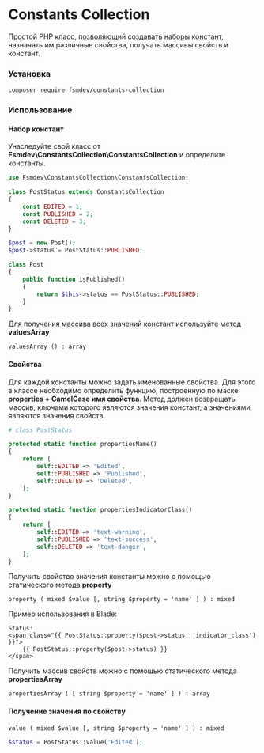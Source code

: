 Constants Collection
=====================

Простой PHP класс, позволяющий создавать наборы констант, назначать им различные свойства, получать массивы свойств и констант.

### Установка

    composer require fsmdev/constants-collection

### Использование

#### Набор констант

Унаследуйте свой класс от **Fsmdev\ConstantsCollection\ConstantsCollection** и определите константы.

```php
use Fsmdev\ConstantsCollection\ConstantsCollection;

class PostStatus extends ConstantsCollection
{
    const EDITED = 1;
    const PUBLISHED = 2;
    const DELETED = 3;
}
```
```php
$post = new Post();
$post->status = PostStatus::PUBLISHED;
```
```php
class Post
{
    public function isPublished()
    {
        return $this->status == PostStatus::PUBLISHED;
    }
}
```

Для получения массива всех значений констант используйте метод **valuesArray**

    valuesArray () : array

#### Свойства

Для каждой константы можно задать именованные свойства. Для этого в классе необходимо определить функцию, построенную по маске **properties + CamelCase имя свойства**. Метод должен возвращать массив, ключами которого являются значения констант, а значениями являются значения свойств.

```php
# class PostStatus

protected static function propertiesName()
{
    return [
        self::EDITED => 'Edited',
        self::PUBLISHED => 'Published',
        self::DELETED => 'Deleted',
    ];
}

protected static function propertiesIndicatorClass()
{
    return [
        self::EDITED => 'text-warning',
        self::PUBLISHED => 'text-success',
        self::DELETED => 'text-danger',
    ];
}
```

Получить свойство значения константы можно с помощью статического метода **property**
    
    property ( mixed $value [, string $property = 'name' ] ) : mixed
    
Пример использования в Blade:
    
```blade
Status:
<span class="{{ PostStatus::property($post->status, 'indicator_class') }}">
    {{ PostStatus::property($post->status) }}
</span>
```
Получить массив свойств можно с помощью статического метода **propertiesArray**

    propertiesArray ( [ string $property = 'name' ] ) : array

#### Получение значения по свойству

    value ( mixed $value [, string $property = 'name' ] ) : mixed
    
```php
$status = PostStatus::value('Edited');
```
